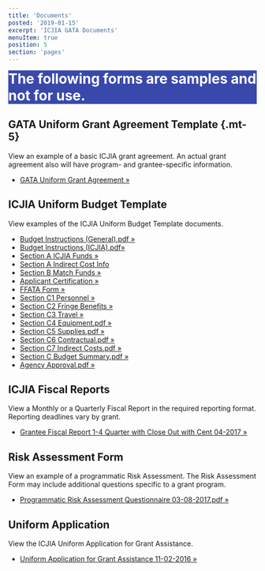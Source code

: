 ```yaml
---
title: 'Documents'
posted: '2019-01-15'
excerpt: 'ICJIA GATA Documents'
menuItem: true
position: 5
section: 'pages'
---
```


<div style="background: #3949AB">

<div style="font-size: 28px; font-weight: bold; color: #fff" class="text-xs-center py-5">The following forms are samples and not for use.</div>

</div>

## GATA Uniform Grant Agreement Template {.mt-5}

View an example of a basic ICJIA grant agreement. An actual grant agreement also will have program- and grantee-specific information.

- [GATA Uniform Grant Agreement »](/static/documents/Agreement_Template/GATA_UNIFORM_GRANT_AGREEMENT_040517.pdf)

## ICJIA Uniform Budget Template

View examples of the ICJIA Uniform Budget Template documents.

- [Budget Instructions (General).pdf »](</static/documents/Budget_Template/ICJIA_Uniform_Budget_Template_032817_Sample_Budget_Instructions_(General).pdf>)
- [Budget Instructions (ICJIA).pdf»](</static/documents/Budget_Template/ICJIA_Uniform_Budget_Template_032817_Sample_Budget_Instructions_(ICJIA).pdf>)
- [Section A ICJIA Funds »](/static/documents/Budget_Template/ICJIA_Uniform_Budget_Template_032817_Sample_Section_A_ICJIA_Funds.pdf)
- [Section A Indirect Cost Info](/static/documents/Budget_Template/ICJIA_Uniform_Budget_Template_032817_Sample_Section_A_Indirect_Cost_Info.pdf)
- [Section B Match Funds »](/static/documents/Budget_Template/ICJIA_Uniform_Budget_Template_032817_Sample_Section_B_Match_Funds.pdf)
- [Applicant Certification »](/static/documents/Budget_Template/ICJIA_Uniform_Budget_Template_032817_Sample_Applicant_Certification.pdf)
- [FFATA Form »](/static/documents/Budget_Template/ICJIA_Uniform_Budget_Template_032817_Sample_FFATA_Form.pdf)
- [Section C1 Personnel »](/static/documents/Budget_Template/ICJIA_Uniform_Budget_Template_032817_Sample_Section_C1_Personnel.pdf)
- [Section C2 Fringe Benefits »](/static/documents/Budget_Template/ICJIA_Uniform_Budget_Template_032817_Sample_Section_C2_Fringe_Benefits.pdf)
- [Section C3 Travel »](/static/documents/Budget_Template/ICJIA_Uniform_Budget_Template_032817_Sample_Section_C3_Travel.pdf)
- [Section C4 Equipment.pdf »](/static/documents/Budget_Template/ICJIA_Uniform_Budget_Template_032817_Sample_Section_C4_Equipment.pdf)
- [Section C5 Supplies.pdf »](/static/documents/Budget_Template/ICJIA_Uniform_Budget_Template_032817_Sample_Section_C5_Supplies.pdf)
- [Section C6 Contractual.pdf »](/static/documents/Budget_Template/ICJIA_Uniform_Budget_Template_032817_Sample_Section_C6_Contractual.pdf)
- [Section C7 Indirect Costs.pdf »](/static/documents/Budget_Template/ICJIA_Uniform_Budget_Template_032817_Sample_Section_C7_Indirect_Costs.pdf)
- [Section C Budget Summary.pdf »](/static/documents/Budget_Template/ICJIA_Uniform_Budget_Template_032817_Sample_Section_C_Budget_Summary.pdf)
- [Agency Approval.pdf »](/static/documents/Budget_Template/ICJIA_Uniform_Budget_Template_032817_Sample_Agency_Approval.pdf)

## ICJIA Fiscal Reports

View a Monthly or a Quarterly Fiscal Report in the required reporting format. Reporting deadlines vary by grant.

- [Grantee Fiscal Report 1-4 Quarter with Close Out with Cent 04-2017 »](/static/documents/Fiscal_Reporting/Grantee_Fiscal_Report_1-4_Quarter_with_Close_Out_with_Cents_4_2017_SAMPLE.pdf)

## Risk Assessment Form

View an example of a programmatic Risk Assessment. The Risk Assessment Form may include additional questions specific to a grant program.

- [Programmatic Risk Assessment Questionnaire 03-08-2017.pdf »](/static/documents/Risk_Assessment_Form/Programmatic_Risk_Assessment_Questionnaire_030817.pdf)

## Uniform Application

View the ICJIA Uniform Application for Grant Assistance.

- [Uniform Application for Grant Assistance 11-02-2016 »](/static/documents/Uniform_Application/ICJIA_Uniform_Application_for_Grant_Assistance_110216.pdf)
